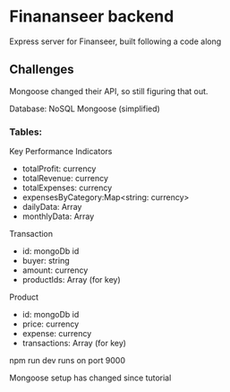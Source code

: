 # Finananseer backend
Express server for Finanseer, built following a code along

## Challenges
Mongoose changed their API, so still figuring that out.

Database: NoSQL Mongoose
(simplified)
### Tables: 
<!-- put into a table itself -->
 Key Performance Indicators
- totalProfit: currency
- totalRevenue: currency
- totalExpenses: currency
- expensesByCategory:Map<string: currency> 
- dailyData: Array
- monthlyData: Array

Transaction
- id: mongoDb id
- buyer: string
- amount: currency
- productIds: Array (for key)

 Product
- id: mongoDb id
- price: currency
- expense: currency
- transactions:  Array<mongoDb id> (for key)

npm run dev runs on port 9000

Mongoose setup has changed since tutorial
